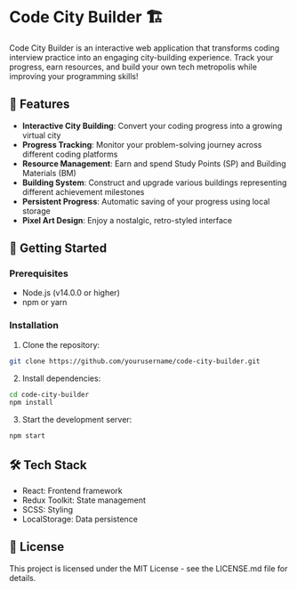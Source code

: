 # Code City Builder 🏗️

Code City Builder is an interactive web application that transforms coding interview practice into an engaging city-building experience. Track your progress, earn resources, and build your own tech metropolis while improving your programming skills!

## 🌟 Features

- **Interactive City Building**: Convert your coding progress into a growing virtual city
- **Progress Tracking**: Monitor your problem-solving journey across different coding platforms
- **Resource Management**: Earn and spend Study Points (SP) and Building Materials (BM)
- **Building System**: Construct and upgrade various buildings representing different achievement milestones
- **Persistent Progress**: Automatic saving of your progress using local storage
- **Pixel Art Design**: Enjoy a nostalgic, retro-styled interface

## 🚀 Getting Started

### Prerequisites

- Node.js (v14.0.0 or higher)
- npm or yarn

### Installation

1. Clone the repository:

```bash
git clone https://github.com/yourusername/code-city-builder.git
```

2. Install dependencies:

```bash
cd code-city-builder
npm install
```

3. Start the development server:

```bash
npm start
```

## 🛠️ Tech Stack

- React: Frontend framework
- Redux Toolkit: State management
- SCSS: Styling
- LocalStorage: Data persistence

## 📝 License

This project is licensed under the MIT License - see the LICENSE.md file for details.
